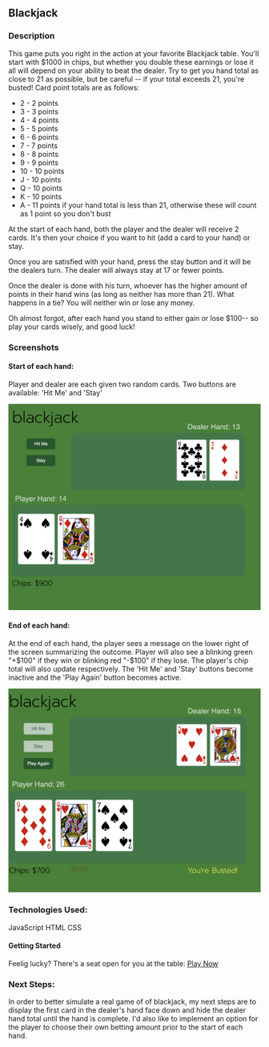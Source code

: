 ## Blackjack

### Description

This game puts you right in the action at your favorite Blackjack table. You'll start with $1000 in chips, but whether you double these earnings or lose it all will depend on your ability to beat the dealer. Try to get you hand total as close to 21 as possible, but be careful -- if your total exceeds 21, you're busted! Card point totals are as follows:

* 2 - 2 points
* 3 - 3 points
* 4 - 4 points
* 5 - 5 points
* 6 - 6 points
* 7 - 7 points
* 8 - 8 points
* 9 - 9 points
* 10 - 10 points
* J - 10 points
* Q - 10 points
* K - 10 points
* A - 11 points if your hand total is less than 21, otherwise these will count as 1 point so you don't bust


At the start of each hand, both the player and the dealer will receive 2 cards. It's then your choice if you want to hit (add a card to your hand) or stay.

Once you are satisfied with your hand, press the stay button and it will be the dealers turn. The dealer will always stay at 17 or fewer points.

Once the dealer is done with his turn, whoever has the higher amount of points in their hand wins (as long as neither has more than 21). What happens in a tie? You will neither win or lose any money.

Oh almost forgot, after each hand you stand to either gain or lose $100-- so play your cards wisely, and good luck!


### Screenshots 

#### Start of each hand:
Player and dealer are each given two random cards. Two buttons are available: 'Hit Me' and 'Stay'

![image info](./images/GameStart.png)

#### End of each hand:
At the end of each hand, the player sees a message on the lower right of the screen summarizing the outcome. Player will also see a blinking green "+$100" if they win or blinking red "-$100" if they lose. The player's chip total will also update respectively. The 'Hit Me' and 'Stay' buttons become inactive and the 'Play Again' button becomes active. 

![image info](./images/EndScreen.png)

### Technologies Used:

JavaScript
HTML
CSS

#### Getting Started

Feelig lucky? There's a seat open for you at the table: 
[Play Now](https://evertm1.github.io/Blackjack)

### Next Steps:

In order to better simulate a real game of of blackjack, my next steps are to display the first card in the dealer's hand face down and hide the dealer hand total until the hand is complete. I'd also like to implement an option for the player to choose their own betting amount prior to the start of each hand.